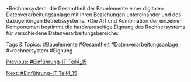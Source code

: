 •Rechnersystem: die Gesamtheit der Bauelemente einer digitalen 
Datenverarbeitungsanlage mit ihren Beziehungen untereinander und des 
dazugehörigen Betriebssystems. 
•Die Art und Kombination der einzelnen Komponenten bestimmt die hardwareseitige 
Eignung des Rechnersystems für verschiedene Datenverarbeitungsbereiche: 

   Tags & Topics:
   #Bauelemente
   #Gesamtheit
   #Datenverarbeitungsanlage
   #•rechnersystem
   #Eignung

[Previous: #Einführung-IT-Teil4_15](Einführung-IT-Teil4_15.md)

[Next: #Einführung-IT-Teil4_15](Einführung-IT-Teil4_15.md)